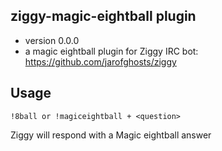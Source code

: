 ## ziggy-magic-eightball plugin

* version 0.0.0
* a magic eightball plugin for Ziggy IRC bot: https://github.com/jarofghosts/ziggy

## Usage

```!8ball or !magiceightball + <question>```

Ziggy will respond with a Magic eightball answer

